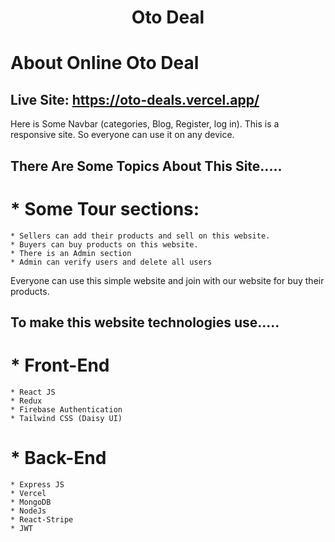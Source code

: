 <h1 align="center">Oto Deal</h1>

#  About Online Oto Deal
## Live Site: https://oto-deals.vercel.app/


Here is Some Navbar (categories, Blog, Register, log in).
This is a responsive  site. 
So everyone can use it on any device.


## There Are Some Topics About This Site.....

# *  Some Tour sections:
    * Sellers can add their products and sell on this website.
    * Buyers can buy products on this website.
    * There is an Admin section 
    * Admin can verify users and delete all users
  

Everyone can use this simple website and join with our website for buy their products.
## To make this website technologies use.....

# *  Front-End
    * React JS
    * Redux
    * Firebase Authentication
    * Tailwind CSS (Daisy UI)
    
# *  Back-End
    * Express JS
    * Vercel 
    * MongoDB
    * NodeJs
    * React-Stripe
    * JWT
